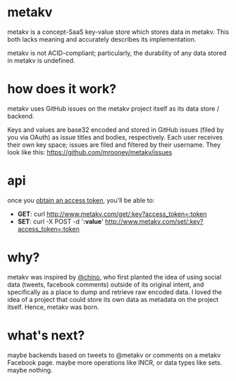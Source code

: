 metakv
======

metakv is a concept-SaaS key-value store which stores data in metakv. This both lacks meaning and accurately describes its implementation.

metakv is not ACID-compliant; particularly, the durability of any data stored in metakv is undefined.

how does it work?
=================

metakv uses GitHub issues on the metakv project itself as its data store / backend.

Keys and values are base32
encoded and stored in GitHub issues (filed by you via OAuth) as issue titles and bodies,
respectively. Each user receives their own key space; issues are filed
and filtered by their username. They look like this: https://github.com/mrooney/metakv/issues


api
===
once you [obtain an access token](http://www.metakv.com), you'll be able
to:

* **GET**: curl http://www.metakv.com/get/:key?access_token=:token
* **SET**: curl -X POST -d '**:value**' http://www.metakv.com/set/:key?access_token=:token

why?
====

metakv was inspired by [@chino](https://github.com/chino), who first planted the idea of using
social data (tweets, facebook comments) outside of its original intent, and specifically as a place
to dump and retrieve raw encoded data. I loved the idea of a project
that could store its own data as metadata on the project itself. Hence,
metakv was born.

what's next?
============
maybe backends based on tweets to @metakv or comments on a metakv
Facebook page. maybe more operations like INCR, or data types like sets.
maybe nothing.

